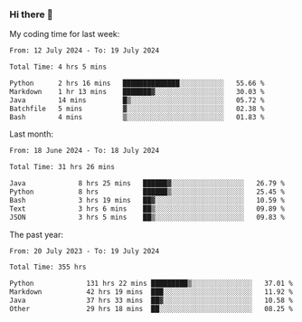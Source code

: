 ### Hi there 👋

My coding time for last week:

<!--START_SECTION:week-->

```txt
From: 12 July 2024 - To: 19 July 2024

Total Time: 4 hrs 5 mins

Python      2 hrs 16 mins   ██████████████░░░░░░░░░░░   55.66 %
Markdown    1 hr 13 mins    ███████▓░░░░░░░░░░░░░░░░░   30.03 %
Java        14 mins         █▒░░░░░░░░░░░░░░░░░░░░░░░   05.72 %
Batchfile   5 mins          ▓░░░░░░░░░░░░░░░░░░░░░░░░   02.38 %
Bash        4 mins          ▒░░░░░░░░░░░░░░░░░░░░░░░░   01.83 %
```

<!--END_SECTION:week-->

Last month:

<!--START_SECTION:month-->

```txt
From: 18 June 2024 - To: 18 July 2024

Total Time: 31 hrs 26 mins

Java             8 hrs 25 mins   ██████▓░░░░░░░░░░░░░░░░░░   26.79 %
Python           8 hrs           ██████▒░░░░░░░░░░░░░░░░░░   25.45 %
Bash             3 hrs 19 mins   ██▓░░░░░░░░░░░░░░░░░░░░░░   10.59 %
Text             3 hrs 6 mins    ██▒░░░░░░░░░░░░░░░░░░░░░░   09.89 %
JSON             3 hrs 5 mins    ██▒░░░░░░░░░░░░░░░░░░░░░░   09.83 %
```

<!--END_SECTION:month-->

The past year:

<!--START_SECTION:year-->

```txt
From: 20 July 2023 - To: 19 July 2024

Total Time: 355 hrs

Python             131 hrs 22 mins █████████▒░░░░░░░░░░░░░░░   37.01 %
Markdown           42 hrs 19 mins  ███░░░░░░░░░░░░░░░░░░░░░░   11.92 %
Java               37 hrs 33 mins  ██▓░░░░░░░░░░░░░░░░░░░░░░   10.58 %
Other              29 hrs 18 mins  ██░░░░░░░░░░░░░░░░░░░░░░░   08.25 %
```

<!--END_SECTION:year-->
